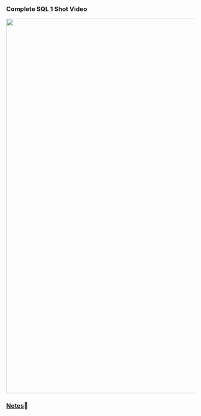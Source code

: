 <h3>Complete SQL 1 Shot Video</h3>
<a href="https://www.youtube.com/watch?v=RQPpP2ywA9k"><img src="https://github.com/user-attachments/assets/7046f8ee-05b7-4574-a70f-b9f99402380d" width=1000 /></a>
<h3><a href="https://drive.google.com/drive/folders/1jM3nZuSjJHkX2E-X3ov8qF77wFm21fvr">Notes</a>🚀</h3>
